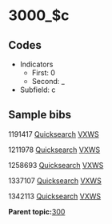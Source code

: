 # 3000\_$c

## Codes

-   Indicators
    -   First: 0
    -   Second: \_
-   Subfield: c

## Sample bibs

1191417 [Quicksearch](https://search.library.yale.edu/catalog/1191417) [VXWS](http://prodorbis.library.yale.edu:7014/vxws/GetHoldingsService?bibId=1191417)

1211978 [Quicksearch](https://search.library.yale.edu/catalog/1211978) [VXWS](http://prodorbis.library.yale.edu:7014/vxws/GetHoldingsService?bibId=1211978)

1258693 [Quicksearch](https://search.library.yale.edu/catalog/1258693) [VXWS](http://prodorbis.library.yale.edu:7014/vxws/GetHoldingsService?bibId=1258693)

1337107 [Quicksearch](https://search.library.yale.edu/catalog/1337107) [VXWS](http://prodorbis.library.yale.edu:7014/vxws/GetHoldingsService?bibId=1337107)

1342113 [Quicksearch](https://search.library.yale.edu/catalog/1342113) [VXWS](http://prodorbis.library.yale.edu:7014/vxws/GetHoldingsService?bibId=1342113)

**Parent topic:**[300](../../tags/300/300.md)

